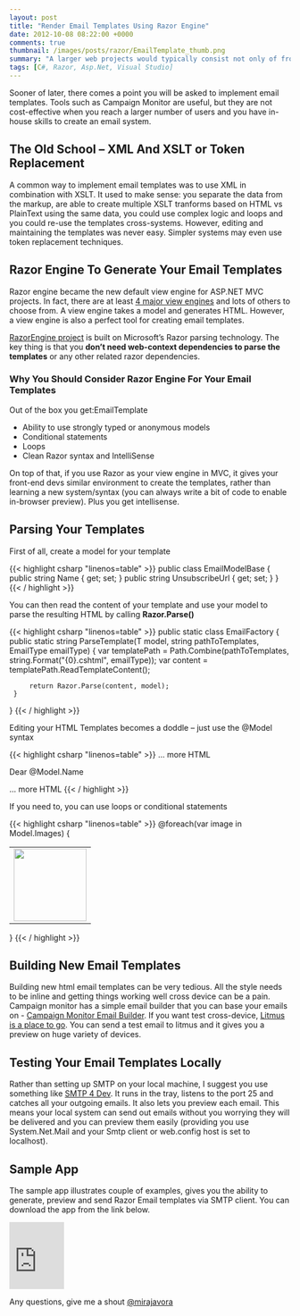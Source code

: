 ```yaml
---
layout: post
title: "Render Email Templates Using Razor Engine"
date: 2012-10-08 08:22:00 +0000
comments: true
thumbnail: /images/posts/razor/EmailTemplate_thumb.png
summary: "A larger web projects would typically consist not only of front end web project, but would include additional class libraries and offload some of the heavy processing work to service or console apps. The common problem is then how do you update the front-end and signal the site that some work has been completed."
tags: [C#, Razor, Asp.Net, Visual Studio]
---
```


Sooner of later, there comes a point you will be asked to implement email templates. Tools such as Campaign Monitor are useful, but they are not cost-effective when you reach a larger number of users and you have in-house skills to create an email system.

The Old School – XML And XSLT or Token Replacement
-------------------

A common way to implement email templates was to use XML in combination with XSLT. It used to make sense: you separate the data from the markup, are able to create multiple XSLT tranforms based on HTML vs PlainText using the same data, you could use complex logic and loops and you could re-use the templates cross-systems. However, editing and maintaining the templates was never easy. Simpler systems may even use token replacement techniques.

Razor Engine To Generate Your Email Templates
-------------------

Razor engine became the new default view engine for ASP.NET MVC projects. In fact, there are at least [4 major view engines](http://stackoverflow.com/questions/1451319/asp-net-mvc-view-engine-comparison) and lots of others to choose from. A view engine takes a model and generates HTML. However, a view engine is also a perfect tool for creating email templates.

[RazorEngine project](http://razorengine.codeplex.com/) is built on Microsoft’s Razor parsing technology. The key thing is that you **don’t need web-context dependencies to parse the templates** or any other related razor dependencies.

### Why You Should Consider Razor Engine For Your Email Templates

Out of the box you get:EmailTemplate

- Ability to use strongly typed or anonymous models
- Conditional statements
- Loops 
- Clean Razor syntax and IntelliSense

On top of that, if you use Razor as your view engine in MVC, it gives your front-end devs similar environment to create the templates, rather than learning a new system/syntax (you can always write a bit of code to enable in-browser preview). Plus you get intellisense.

Parsing Your Templates
-------------------

First of all, create a model for your template

{{< highlight csharp "linenos=table" >}}
public class EmailModelBase
{
    public string Name { get; set; }
    public string UnsubscribeUrl { get; set; }
}
{{< / highlight >}} 

You can then read the content of your template and use your model to parse the resulting HTML by calling **Razor.Parse()**

{{< highlight csharp "linenos=table" >}}
public static class EmailFactory
{
     public static string ParseTemplate<T>(T model, string pathToTemplates, EmailType emailType)
     {
         var templatePath = Path.Combine(pathToTemplates, string.Format("{0}.cshtml", emailType));
         var content = templatePath.ReadTemplateContent();
 
         return Razor.Parse(content, model);
     }
}
{{< / highlight >}} 

Editing your HTML Templates becomes a doddle – just use the @Model syntax

{{< highlight csharp "linenos=table" >}}
... more HTML
<p align="left" class="article-title">Dear @Model.Name</p>
... more HTML
{{< / highlight >}}  

If you need to, you can use loops or conditional statements

{{< highlight csharp "linenos=table" >}}
@foreach(var image in Model.Images)
{
   <td class="w130" width="130" valign="top">
       <table class="w130" width="130" cellpadding="0" cellspacing="0" border="0">
           <tbody><tr>
                      <td class="w130" width="130"><img src="@image" editable="true" label="Image" class="w130" width="130" border="0"></td>
                  </tr>
           </tbody></table>
   </td> 
}
{{< / highlight >}} 

Building New Email Templates
-------------------

Building new html email templates can be very tedious. All the style needs to be inline and getting things working well cross device can be a pain. Campaign monitor has a simple email builder that you can base your emails on -  [Campaign Monitor Email Builder](https://templates.campaignmonitor.com/build/). If you want test cross-device, [Litmus is a place to go](http://litmus.com/). You can send a test email to litmus and it gives you a preview on huge variety of devices.

Testing Your Email Templates Locally
-------------------

Rather than setting up SMTP on your local machine, I suggest you use something like [SMTP 4 Dev](http://smtp4dev.codeplex.com/). It runs in the tray, listens to the port 25 and catches all your outgoing emails. It also lets you preview each email. This means your local system can send out emails without you worrying they will be delivered and you can preview them easily (providing you use System.Net.Mail and your Smtp client or web.config host is set to localhost).

Sample App
-------------------

The sample app illustrates couple of examples, gives you the ability to generate, preview and send Razor Email templates via SMTP client.  You can download the app from the link below.

<iframe height="120" src="https://skydrive.live.com/embed?cid=84E23A97F665C5F2&amp;resid=84E23A97F665C5F2%21240&amp;authkey=AAj4uKGWd7hLe08" frameborder="0" width="98" scrolling="no"></iframe>

Any questions, give me a shout [@mirajavora](http://twitter.com/mirajavora)